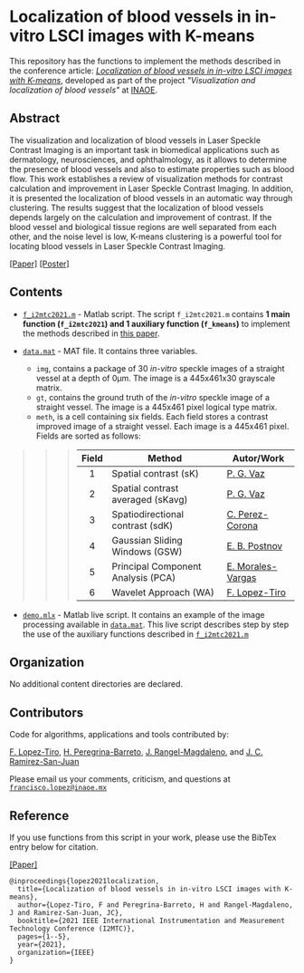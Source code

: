 # Localization of blood vessels in in-vitro LSCI images with K-means

This repository has the functions to implement the methods described in the conference article: [*Localization of blood vessels in in-vitro LSCI images with K-means*](https://ieeexplore.ieee.org/document/9460100), developed as part of the project *"Visualization and localization of blood vessels"* at [INAOE](https://www.inaoep.mx). 


## Abstract
The visualization and localization of blood vessels in  Laser Speckle Contrast Imaging is an important task in biomedical applications such as dermatology, neurosciences, and ophthalmology, as it allows to determine the presence of blood vessels and also to estimate properties such as blood flow. 
This work establishes a review of visualization methods for contrast calculation and improvement in Laser Speckle Contrast Imaging. In addition, it is presented the localization of blood vessels in an automatic way through  clustering. The results suggest that the localization of blood vessels depends largely on the calculation and improvement of contrast. If the blood vessel and biological tissue regions are well separated from each other, and the noise level is low, K-means clustering is a powerful tool for locating blood vessels in Laser Speckle Contrast Imaging. 

[[Paper]](https://ieeexplore.ieee.org/document/9460100) [[Poster]](https://www.researchgate.net/publication/350372727_Localization_of_Blood_Vessels_in_In-Vitro_LSCI_Images_with_K-Means)


## Contents


* [`f_i2mtc2021.m`](https://github.com/friscolt/i2mtc-2021/blob/main/f_i2mtc2021.m) -  Matlab script. The script  `f_i2mtc2021.m` contains **1 main function (`f_i2mtc2021`) and 1 auxiliary function (`f_kmeans`)** to implement the methods described in [this paper](https://github.com/friscolt/i2mtc-2021/blob/main/i2mtc2021.pdf).

* [`data.mat`](https://github.com/friscolt/i2mtc-2021/blob/master/data.mat) - MAT file. It contains three variables. 
  *  `img`, contains a package of 30 *in-vitro* speckle images of a straight vessel at a depth of 0µm. The image is a 445x461x30 grayscale matrix.
  *  `gt`, contains the ground truth of the *in-vitro* speckle image of a straight vessel. The image is a 445x461 pixel logical type matrix.
  *  `meth`, is a cell containing six fields. Each field stores a contrast improved image of a straight vessel. Each image is a 445x461 pixel. Fields are sorted as follows: 

>>> | Field | Method                             | Autor/Work |
>>> |:-----:|------------------------------------|----------|
>>> |   1   | Spatial contrast (sK)              | [P. G. Vaz](https://ieeexplore.ieee.org/abstract/document/7416623?casa_token=RUr6BEDVZUUAAAAA:MSi_qG69pN-ZfVTI06MfAlyOEw6ecpfzL8RZch9uS6g0XvnX9VqofxZfK5hvo67Cgv_rGm8Aqw_IyK0)|
>>> |   2   | Spatial contrast averaged (sKavg)  | [P. G. Vaz](https://ieeexplore.ieee.org/abstract/document/7416623?casa_token=RUr6BEDVZUUAAAAA:MSi_qG69pN-ZfVTI06MfAlyOEw6ecpfzL8RZch9uS6g0XvnX9VqofxZfK5hvo67Cgv_rGm8Aqw_IyK0)|
>>> |   3   | Spatiodirectional contrast (sdK)   | [C. Perez-Corona](https://ieeexplore.ieee.org/abstract/document/8409711?casa_token=OTHCP6Y-6EAAAAAA:en4MP3EizgMHhgkB4SxVE6dKIQbYrnoKDb5y6fUWHcKyBKscfmrSvY6FdAdQjYuPAT8-UdbaFg7htNk)|
>>> |   4   | Gaussian Sliding Windows (GSW)     | [E. B. Postnov](https://onlinelibrary.wiley.com/doi/abs/10.1002/cnm.3186)|
>>> |   5   | Principal Component Analysis (PCA) | [E. Morales-Vargas](https://ieeexplore.ieee.org/abstract/document/8409778?casa_token=G9z1S_uM4N4AAAAA:OvOdflz7emfqpSBYVh5dw7Wa9It4fJZ1PhbhMy7kt69hSn3xGlgi7YQGcrFN8uqK8SIdNE5hpMRWo8Y)|
>>> |   6   | Wavelet Approach (WA)              | [F. Lopez-Tiro](https://ieeexplore.ieee.org/abstract/document/9129242)|

* [`demo.mlx`](https://github.com/friscolt/i2mtc-2021/blob/master/main.mlx) - Matlab live script. It contains an example of the image processing available in [`data.mat`](https://github.com/friscolt/i2mtc-2021/blob/master/data.mat). This live script describes step by step the use of the auxiliary functions described in [`f_i2mtc2021.m`](https://github.com/friscolt/i2mtc-2021/blob/master/f_i2mtc2021.m) 

## Organization

No additional content directories are declared. 



## Contributors

Code for algorithms, applications and tools contributed by:

[F. Lopez-Tiro](https://scholar.google.es/citations?user=IlG06bYAAAAJ&hl=es), [H. Peregrina-Barreto](https://scholar.google.es/citations?user=Wh2blp0AAAAJ&hl=es), [J. Rangel-Magdaleno](https://scholar.google.es/citations?user=aBNkfEsAAAAJ&hl=es), and [J. C. Ramirez-San-Juan](https://scholar.google.es/citations?user=xN03bqgAAAAJ&hl=es)

Please email us your comments, criticism, and questions at [`francisco.lopez@inaoe.mx`](mailto:francisco.lopez@inaoe.com?subject=[GitHub]%20i2mtc2021%20repository)


## Reference

If you use functions from this script in your work, please use the BibTex entry below for citation.

[[Paper]](https://ieeexplore.ieee.org/document/9460100)

```
@inproceedings{lopez2021localization,
  title={Localization of blood vessels in in-vitro LSCI images with K-means},
  author={Lopez-Tiro, F and Peregrina-Barreto, H and Rangel-Magdaleno, J and Ramirez-San-Juan, JC},
  booktitle={2021 IEEE International Instrumentation and Measurement Technology Conference (I2MTC)},
  pages={1--5},
  year={2021},
  organization={IEEE}
}
```

